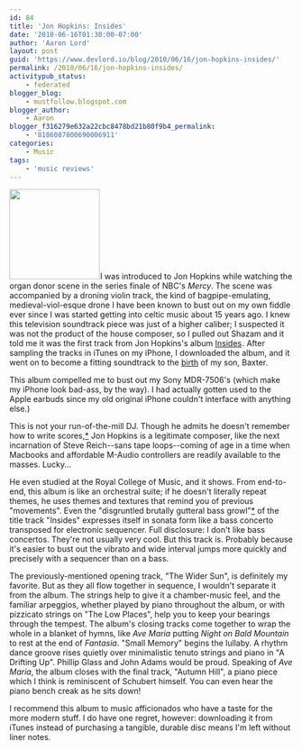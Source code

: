 ```yaml
---
id: 84
title: 'Jon Hopkins: Insides'
date: '2010-06-16T01:30:00-07:00'
author: 'Aaron Lord'
layout: post
guid: 'https://www.devlord.io/blog/2010/06/16/jon-hopkins-insides/'
permalink: /2010/06/16/jon-hopkins-insides/
activitypub_status:
    - federated
blogger_blog:
    - mustfollow.blogspot.com
blogger_author:
    - Aaron
blogger_f316279e632a22cbc8478bd21b80f9b4_permalink:
    - '8186087800690006911'
categories:
    - Music
tags:
    - 'music reviews'
---
```


<a href="http://www.amazon.com/gp/product/B001VFV1D8?ie=UTF8&amp;tag=lord1689-20&amp;linkCode=as2&amp;camp=1789&amp;creative=390957&amp;creativeASIN=B001VFV1D8"><img class="alignleft" style="border-color:initial;border-style:initial;border-width:0;" src="http://2.bp.blogspot.com/_OZWxOfjIgdA/TBgJ92dMfXI/AAAAAAAAJLY/0ObREPoMMNE/s400/51gTFcVu-JL._SL160_.jpg" alt="" width="160" height="160" border="0" /></a><img src="http://www.assoc-amazon.com/e/ir?t=lord1689-20&amp;l=as2&amp;o=1&amp;a=B001VFV1D8" alt="" width="1" height="1" border="0" />I was introduced to Jon Hopkins while watching the organ donor scene in the series finale of NBC's <em>Mercy</em>. The scene was accompanied by a droning violin track, the kind of bagpipe-emulating, medieval-viol-esque drone I have been known to bust out on my own fiddle ever since I was started getting into celtic music about 15 years ago. I knew this television soundtrack piece was just of a higher caliber; I suspected it was not the product of the house composer, so I pulled out Shazam and it told me it was the first track from Jon Hopkins's album <a href="http://www.amazon.com/gp/product/B001VFV1D8?ie=UTF8&amp;tag=lord1689-20&amp;linkCode=as2&amp;camp=1789&amp;creative=390957&amp;creativeASIN=B001VFV1D8">Insides</a><img src="http://www.assoc-amazon.com/e/ir?t=lord1689-20&amp;l=as2&amp;o=1&amp;a=B001VFV1D8" alt="" width="1" height="1" border="0" />. After sampling the tracks in iTunes on my iPhone, I downloaded the album, and it went on to become a fitting soundtrack to the <a href="/2010/05/24/baxter-isaac-lord/">birth</a> of my son, Baxter.

This album compelled me to bust out my Sony MDR-7506's (which make my iPhone look bad-ass, by the way). I had actually gotten used to the Apple earbuds since my old original iPhone couldn't interface with anything else.)

This is not your run-of-the-mill DJ. Though he admits he doesn't remember how to write scores,<a href="http://www.cyclicdefrost.com/blog/2009/05/31/jon-hopkins-qa">*</a> Jon Hopkins is a legitimate composer, like the next incarnation of Steve Reich--sans tape loops--coming of age in a time when Macbooks and affordable M-Audio controllers are readily available to the masses. Lucky...

He even studied at the Royal College of Music, and it shows. From end-to-end, this album is like an orchestral suite; if he doesn't literally repeat themes, he uses themes and textures that remind you of previous "movements". Even the "disgruntled brutally gutteral bass growl"<a href="http://www.tinymixtapes.com/music-review/jon-hopkins-insides">*</a> of the title track "Insides" expresses itself in sonata form like a bass concerto transposed for electronic sequencer. Full disclosure: I don't like bass concertos. They're not usually very cool. But this track is. Probably because it's easier to bust out the vibrato and wide interval jumps more quickly and precisely with a sequencer than on a bass.

The previously-mentioned opening track, "The Wider Sun", is definitely my favorite. But as they all flow together in sequence, I wouldn't separate it from the album. The strings help to give it a chamber-music feel, and the familiar arpeggios, whether played by piano throughout the album, or with pizzicato strings on "The Low Places", help you to keep your bearings through the tempest. The album's closing tracks come together to wrap the whole in a blanket of hymns, like <em>Ave Maria</em> putting <em>Night on Bald Mountain</em> to rest at the end of <em>Fantasia</em>. "Small Memory" begins the lullaby. A rhythm dance groove rises quietly over minimalistic tenuto strings and piano in "A Drifting Up". Phillip Glass and John Adams would be proud. Speaking of <em>Ave Maria</em>, the album closes with the final track, "Autumn Hill", a piano piece which I think is reminiscent of Schubert himself. You can even hear the piano bench creak as he sits down!

I recommend this album to music afficionados who have a taste for the more modern stuff. I do have one regret, however: downloading it from iTunes instead of purchasing a tangible, durable disc means I'm left without liner notes.
<div class="blogger-post-footer"></div>